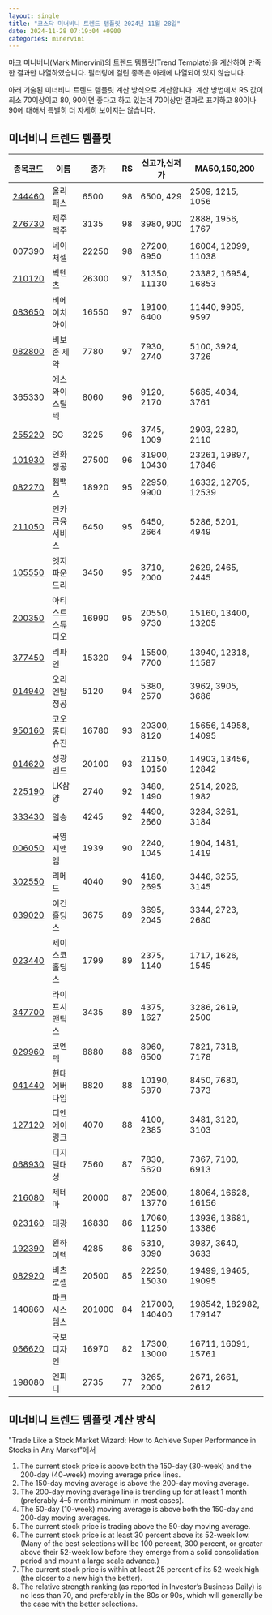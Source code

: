 ```yaml
---
layout: single
title: "코스닥 미너비니 트렌드 템플릿 2024년 11월 28일"
date: 2024-11-28 07:19:04 +0900
categories: minervini
---
```

마크 미니버니(Mark Minervini)의 트렌드 템플릿(Trend Template)을 계산하여 만족한 결과만 나열하였습니다. 필터링에 걸린 종목은 아래에 나열되어 있지 않습니다.

아래 기술된 미너비니 트렌드 템플릿 계산 방식으로 계산합니다. 계산 방법에서 RS 값이 최소 70이상이고 80, 90이면 좋다고 하고 있는데 70이상만 결과로 표기하고 80이나 90에 대해서 특별히 더 자세히 보이지는 않습니다.

## 미너비니 트렌드 템플릿

|종목코드|이름|종가|RS|신고가,신저가|MA50,150,200|
|------|---|---|--|---------|------------|
|[244460](https://finance.daum.net/quotes/A244460)|올리패스|6500|98|6500, 429|2509, 1215, 1056|
|[276730](https://finance.daum.net/quotes/A276730)|제주맥주|3135|98|3980, 900|2888, 1956, 1767|
|[007390](https://finance.daum.net/quotes/A007390)|네이처셀|22250|98|27200, 6950|16004, 12099, 11038|
|[210120](https://finance.daum.net/quotes/A210120)|빅텐츠|26300|97|31350, 11130|23382, 16954, 16853|
|[083650](https://finance.daum.net/quotes/A083650)|비에이치아이|16550|97|19100, 6400|11440, 9905, 9597|
|[082800](https://finance.daum.net/quotes/A082800)|비보존 제약|7780|97|7930, 2740|5100, 3924, 3726|
|[365330](https://finance.daum.net/quotes/A365330)|에스와이스틸텍|8060|96|9120, 2170|5685, 4034, 3761|
|[255220](https://finance.daum.net/quotes/A255220)|SG|3225|96|3745, 1009|2903, 2280, 2110|
|[101930](https://finance.daum.net/quotes/A101930)|인화정공|27500|96|31900, 10430|23261, 19897, 17846|
|[082270](https://finance.daum.net/quotes/A082270)|젬백스|18920|95|22950, 9900|16332, 12705, 12539|
|[211050](https://finance.daum.net/quotes/A211050)|인카금융서비스|6450|95|6450, 2664|5286, 5201, 4949|
|[105550](https://finance.daum.net/quotes/A105550)|엣지파운드리|3450|95|3710, 2000|2629, 2465, 2445|
|[200350](https://finance.daum.net/quotes/A200350)|아티스트스튜디오|16990|95|20550, 9730|15160, 13400, 13205|
|[377450](https://finance.daum.net/quotes/A377450)|리파인|15320|94|15500, 7700|13940, 12318, 11587|
|[014940](https://finance.daum.net/quotes/A014940)|오리엔탈정공|5120|94|5380, 2570|3962, 3905, 3686|
|[950160](https://finance.daum.net/quotes/A950160)|코오롱티슈진|16780|93|20300, 8120|15656, 14958, 14095|
|[014620](https://finance.daum.net/quotes/A014620)|성광벤드|20100|93|21150, 10150|14903, 13456, 12842|
|[225190](https://finance.daum.net/quotes/A225190)|LK삼양|2740|92|3480, 1490|2514, 2026, 1982|
|[333430](https://finance.daum.net/quotes/A333430)|일승|4245|92|4490, 2660|3284, 3261, 3184|
|[006050](https://finance.daum.net/quotes/A006050)|국영지앤엠|1939|90|2240, 1045|1904, 1481, 1419|
|[302550](https://finance.daum.net/quotes/A302550)|리메드|4040|90|4180, 2695|3446, 3255, 3145|
|[039020](https://finance.daum.net/quotes/A039020)|이건홀딩스|3675|89|3695, 2045|3344, 2723, 2680|
|[023440](https://finance.daum.net/quotes/A023440)|제이스코홀딩스|1799|89|2375, 1140|1717, 1626, 1545|
|[347700](https://finance.daum.net/quotes/A347700)|라이프시맨틱스|3435|89|4375, 1627|3286, 2619, 2500|
|[029960](https://finance.daum.net/quotes/A029960)|코엔텍|8880|88|8960, 6500|7821, 7318, 7178|
|[041440](https://finance.daum.net/quotes/A041440)|현대에버다임|8820|88|10190, 5870|8450, 7680, 7373|
|[127120](https://finance.daum.net/quotes/A127120)|디엔에이링크|4070|88|4100, 2385|3481, 3120, 3103|
|[068930](https://finance.daum.net/quotes/A068930)|디지털대성|7560|87|7830, 5620|7367, 7100, 6913|
|[216080](https://finance.daum.net/quotes/A216080)|제테마|20000|87|20500, 13770|18064, 16628, 16156|
|[023160](https://finance.daum.net/quotes/A023160)|태광|16830|86|17060, 11250|13936, 13681, 13386|
|[192390](https://finance.daum.net/quotes/A192390)|윈하이텍|4285|86|5310, 3090|3987, 3640, 3633|
|[082920](https://finance.daum.net/quotes/A082920)|비츠로셀|20500|85|22250, 15030|19499, 19465, 19095|
|[140860](https://finance.daum.net/quotes/A140860)|파크시스템스|201000|84|217000, 140400|198542, 182982, 179147|
|[066620](https://finance.daum.net/quotes/A066620)|국보디자인|16970|82|17300, 13000|16711, 16091, 15761|
|[198080](https://finance.daum.net/quotes/A198080)|엔피디|2735|77|3265, 2000|2671, 2661, 2612|

## 미너비니 트렌드 템플릿 계산 방식

"Trade Like a Stock Market Wizard: How to Achieve Super Performance in Stocks in Any Market"에서

 1. The current stock price is above both the 150-day (30-week) and the 200-day (40-week) moving average price lines.
 1. The 150-day moving average is above the 200-day moving average.
 1. The 200-day moving average line is trending up for at least 1 month (preferably 4–5 months minimum in most cases).
 1. The 50-day (10-week) moving average is above both the 150-day and 200-day moving averages.
 1. The current stock price is trading above the 50-day moving average.
 1. The current stock price is at least 30 percent above its 52-week low. (Many of the best selections will be 100 percent, 300 percent, or greater above their 52-week low before they emerge from a solid consolidation period and mount a large scale advance.)
 1. The current stock price is within at least 25 percent of its 52-week high (the closer to a new high the better).
 1. The relative strength ranking (as reported in Investor’s Business Daily) is no less than 70, and preferably in the 80s or 90s, which will generally be the case with the better selections.
